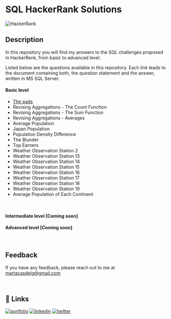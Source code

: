 
# **SQL HackerRank Solutions** 

![HackerRank](https://res.cloudinary.com/practicaldev/image/fetch/s--447V78Bi--/c_imagga_scale,f_auto,fl_progressive,h_900,q_auto,w_1600/https://dev-to-uploads.s3.amazonaws.com/i/nr7k1mroiod8b8fc6ijq.png)


## Description

In this repository you will find my answers to the SQL challenges proposed in HackerRank, from basic to advanced level. 

Listed below are the questions available in this repository. Each link leads to the document containing both, the question statement and the answer, written in MS SQL Server.

#### **Basic level**

* [The pads](./1.%20Basic/Exercise%20statements%20with%20solutions/Thepads.md)
* Revising Aggregations - The Count Function
* Revising Aggregations - The Sum Function
* Revising Aggregations - Averages
* Average Population
* Japan Population
* Population Density Difference
* The Blunder
* Top Earners
* Weather Observation Station 2
* Weather Observation Station 13
* Weather Observation Station 14
* Weather Observation Station 15
* Weather Observation Station 16
* Weather Observation Station 17
* Weather Observation Station 18
* Weather Observation Station 19
* Average Population of Each Continent

&nbsp;

#### **Intermediate level** [Coming soon] 


#### **Advanced level** [Coming soon]

&nbsp;


## Feedback

If you have any feedback, please reach out to me at martacasdelg@gmail.com

&nbsp;
## 🔗 Links
[![portfolio](https://img.shields.io/badge/my_portfolio-000?style=for-the-badge&logo=ko-fi&logoColor=white)](https://martacastrillo.com/)
[![linkedin](https://img.shields.io/badge/linkedin-0A66C2?style=for-the-badge&logo=linkedin&logoColor=white)](https://www.linkedin.com/in/marta-castrillo-delgado/)
[![twitter](https://img.shields.io/badge/twitter-1DA1F2?style=for-the-badge&logo=twitter&logoColor=white)](https://twitter.com/martacasdelg)

